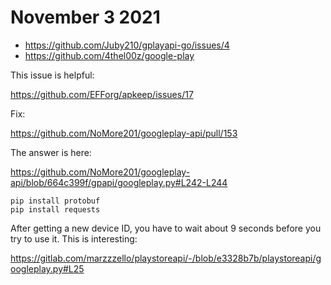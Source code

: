 # November 3 2021

- https://github.com/Juby210/gplayapi-go/issues/4
- https://github.com/4thel00z/google-play

This issue is helpful:

https://github.com/EFForg/apkeep/issues/17

Fix:

https://github.com/NoMore201/googleplay-api/pull/153

The answer is here:

https://github.com/NoMore201/googleplay-api/blob/664c399f/gpapi/googleplay.py#L242-L244

~~~
pip install protobuf
pip install requests
~~~

After getting a new device ID, you have to wait about 9 seconds before you try
to use it. This is interesting:

https://gitlab.com/marzzzello/playstoreapi/-/blob/e3328b7b/playstoreapi/googleplay.py#L25
